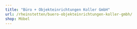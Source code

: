 ```yaml
---
title: "Büro + Objekteinrichtungen Koller GmbH"
url: /rheinstetten/buero-objekteinrichtungen-koller-gmbh/
shop: Möbel
---
```

